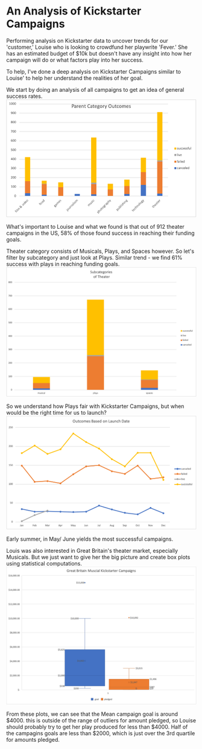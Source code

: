 # An Analysis of Kickstarter Campaigns 
Performing analysis on Kickstarter data to uncover trends for our 'customer,' Louise who is looking to crowdfund her playwrite 'Fever.' She has an estimated budget of $10k but doesn't have any insight into how her campaign will do or what factors play into her success. 

To help, I've done a deep analysis on Kickstarter Campaigns similar to Louise' to help her understand the realities of her goal. 

We start by doing an analysis of all campaigns to get an idea of general success rates.
![Parent Category Outcomes](/PC_outcomes.png)

What's important to Louise and what we found is that out of 912 theater campaigns in the US, 58% of those found success in reaching their funding goals. 

Theater category consists of Musicals, Plays, and Spaces however. So let's filter by subcategory and just look at Plays. 
Similar trend - we find 61% success with plays in reaching funding goals. 
![](/SC_outcomes.png)

So we understand how Plays fair with Kickstarter Campaigns, but when would be the right time for us to launch? 
![](/LaunchDate_outcomes.png)

Early summer, in May/ June yields the most successful campaigns. 


Louis was also interested in Great Britain's theater market, especially Musicals. But we just want to give her the big picture and create box plots using statistical computations.  
![](/GB_Musicals.png)

From these plots, we can see that the Mean campaign goal is around $4000. this is outside of the range of outliers for amount pledged, so Louise should probably try to get her play produced for less than $4000. Half of the campagins goals are less than $2000, which is just over the 3rd quartile for amounts pledged. 
